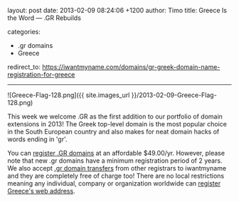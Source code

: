 layout: post
date: 2013-02-09 08:24:06 +1200
author: Timo
title: Greece Is the Word &mdash; .GR Rebuilds

categories:
  - .gr domains
  - Greece

redirect_to: https://iwantmyname.com/domains/gr-greek-domain-name-registration-for-greece

----

![Greece-Flag-128.png]({{ site.images_url }}/2013-02-09-Greece-Flag-128.png)

This week we welcome .GR as the first addition to our portfolio of domain extensions in 2013! The Greek top-level domain is the most popular choice in the South European country and also makes for neat domain hacks of words ending in 'gr'.

You can [register .GR domains](https://iwantmyname.com/domains/gr-greek-domain-name-registration-for-greece) at an affordable $49.00/yr. However, please note that new .gr domains have a minimum registration period of 2 years. We also accept [.gr domain transfers](https://iwantmyname.com/domains/gr-domain-registrar-transfer-greece) from other registrars to iwantmyname and they are completely free of charge too! There are no local restrictions meaning any individual, company or organization worldwide can [register Greece's web address](https://iwantmyname.com/domains/gr-greek-domain-name-registration-for-greece).
